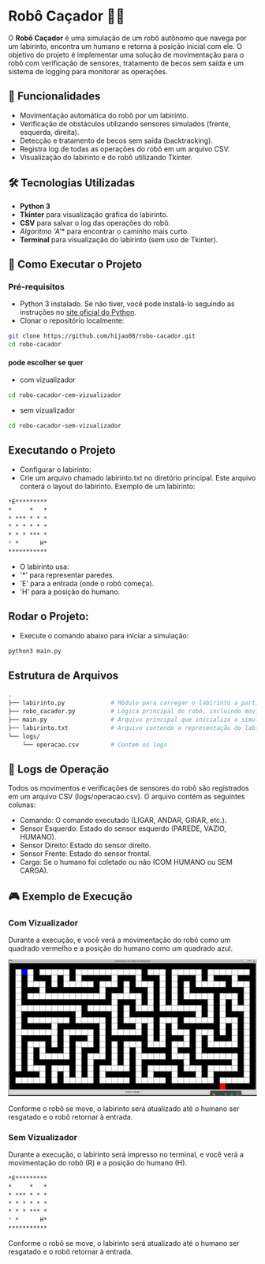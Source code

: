 # Robô Caçador 🤖💡

O **Robô Caçador** é uma simulação de um robô autônomo que navega por um labirinto, encontra um humano e retorna à posição inicial com ele. O objetivo do projeto é implementar uma solução de movimentação para o robô com verificação de sensores, tratamento de becos sem saída e um sistema de logging para monitorar as operações.

## 📝 Funcionalidades

- Movimentação automática do robô por um labirinto.
- Verificação de obstáculos utilizando sensores simulados (frente, esquerda, direita).
- Detecção e tratamento de becos sem saída (backtracking).
- Registra log de todas as operações do robô em um arquivo CSV.
- Visualização do labirinto e do robô utilizando Tkinter.

## 🛠️ Tecnologias Utilizadas

- **Python 3**
- **Tkinter** para visualização gráfica do labirinto.
- **CSV** para salvar o log das operações do robô.
- **Algoritmo 'A*'** para encontrar o caminho mais curto.
- **Terminal** para visualização do labirinto (sem uso de Tkinter).

## 🚀 Como Executar o Projeto

### Pré-requisitos

- Python 3 instalado. Se não tiver, você pode instalá-lo seguindo as instruções no [site oficial do Python](https://www.python.org/downloads/).
- Clonar o repositório localmente:

```bash
git clone https://github.com/hijao08/robo-cacador.git
cd robo-cacador
```
#### pode escolher se quer
- com vizualizador
```bash
cd robo-cacador-cem-vizualizador
```
- sem vizualizador
```bash
cd robo-cacador-sem-vizualizador
```

## Executando o Projeto
- Configurar o labirinto:
- Crie um arquivo chamado labirinto.txt no diretório principal. Este arquivo conterá o layout do labirinto. Exemplo de um labirinto:

```markdown
*E*********
*     *   *
* *** * * *
* * * * * *
* * * *** *
* *      H*
***********
```

- O labirinto usa:
- '*' para representar paredes.
- 'E' para a entrada (onde o robô começa).
- 'H' para a posição do humano.

## Rodar o Projeto:

- Execute o comando abaixo para iniciar a simulação:
```bash
python3 main.py
```

## Estrutura de Arquivos
```bash
.
├── labirinto.py             # Módulo para carregar o labirinto a partir de um arquivo de texto.
├── robo_cacador.py          # Lógica principal do robô, incluindo movimentação e algoritmo A*.
├── main.py                  # Arquivo principal que inicializa a simulação.
├── labirinto.txt            # Arquivo contendo a representação do labirinto.
└── logs/
    └── operacao.csv         # Contem os logs
```

## 📄 Logs de Operação 

Todos os movimentos e verificações de sensores do robô são registrados em um arquivo CSV (logs/operacao.csv). O arquivo contém as seguintes colunas:

- Comando: O comando executado (LIGAR, ANDAR, GIRAR, etc.).
- Sensor Esquerdo: Estado do sensor esquerdo (PAREDE, VAZIO, HUMANO).
- Sensor Direito: Estado do sensor direito.
- Sensor Frente: Estado do sensor frontal.
- Carga: Se o humano foi coletado ou não (COM HUMANO ou SEM CARGA).

## 🎮 Exemplo de Execução

### Com Vizualizador
Durante a execução, e você verá a movimentação do robô como um quadrado vermelho e a posição do humano como um quadrado azul.

![Print Com Vizualizador](./print_vizualizador.png)

Conforme o robô se move, o labirinto será atualizado até o humano ser resgatado e o robô retornar à entrada.

### Sem Vizualizador
Durante a execução, o labirinto será impresso no terminal, e você verá a movimentação do robô (R) e a posição do humano (H).

```markdown
*E*********
*     *   *
* *** * * *
* * * * * *
* * * *** *
* *      H*
***********
```

Conforme o robô se move, o labirinto será atualizado até o humano ser resgatado e o robô retornar à entrada.
